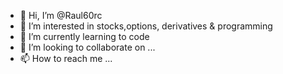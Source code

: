 - 👋 Hi, I’m @Raul60rc
- 👀 I’m interested in stocks,options, derivatives & programming
- 🌱 I’m currently learning to code
- 💞️ I’m looking to collaborate on ...
- 📫 How to reach me ...

<!---
Raul60rc/Raul60rc is a ✨ special ✨ repository because its `README.md` (this file) appears on your GitHub profile.
You can click the Preview link to take a look at your changes.
--->
